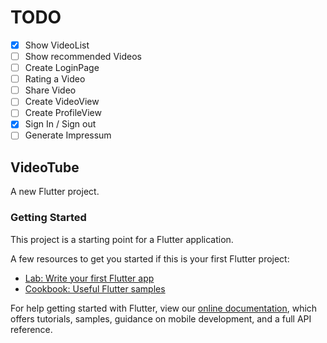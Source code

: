 # TODO
- [x] Show VideoList
- [ ] Show recommended Videos
- [ ] Create LoginPage
- [ ] Rating a Video
- [ ] Share Video
- [ ] Create VideoView
- [ ] Create ProfileView
- [x] Sign In / Sign out
- [ ] Generate Impressum

## VideoTube

A new Flutter project.

### Getting Started

This project is a starting point for a Flutter application.

A few resources to get you started if this is your first Flutter project:

- [Lab: Write your first Flutter app](https://flutter.dev/docs/get-started/codelab)
- [Cookbook: Useful Flutter samples](https://flutter.dev/docs/cookbook)

For help getting started with Flutter, view our
[online documentation](https://flutter.dev/docs), which offers tutorials,
samples, guidance on mobile development, and a full API reference.

